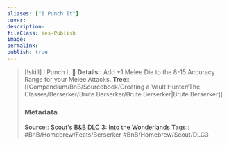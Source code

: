 ```yaml
---
aliases: ["I Punch It"]
cover: 
description: 
fileClass: Yes-Publish
image: 
permalink: 
publish: true
---
```


> [!skill] I Punch It 🍻
> **Details**:: Add +1 Melee Die to the 8-15 Accuracy Range for your Melee Attacks.
> **Tree**:: [[Compendium/BnB/Sourcebook/Creating a Vault Hunter/The Classes/Berserker/Brute Berserker/Brute Berserker|Brute Berserker]]
> ### Metadata
> **Source**:: [Scout's B&B DLC 3: Into the Wonderlands](https://docs.google.com/document/d/1MLOgrWwcLNTnP9PuXrKiLImy7SUh4hXO8arVUAlmdp0/edit)
> **Tags**:: #BnB/Homebrew/Feats/Berserker #BnB/Homebrew/Scout/DLC3 
